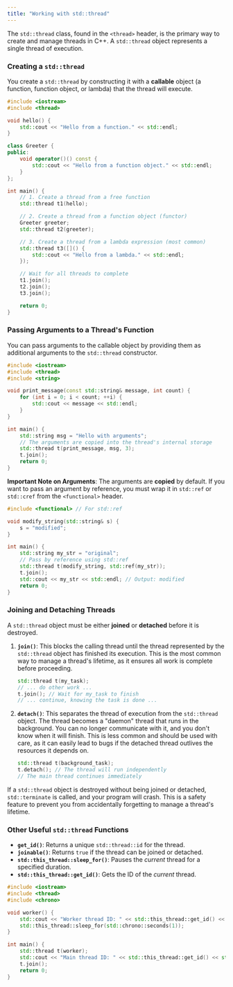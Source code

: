 ```yaml
---
title: "Working with std::thread"
---
```


The `std::thread` class, found in the `<thread>` header, is the primary way to create and manage threads in C++. A `std::thread` object represents a single thread of execution.

### Creating a `std::thread`

You create a `std::thread` by constructing it with a **callable** object (a function, function object, or lambda) that the thread will execute.

```cpp
#include <iostream>
#include <thread>

void hello() {
    std::cout << "Hello from a function." << std::endl;
}

class Greeter {
public:
    void operator()() const {
        std::cout << "Hello from a function object." << std::endl;
    }
};

int main() {
    // 1. Create a thread from a free function
    std::thread t1(hello);

    // 2. Create a thread from a function object (functor)
    Greeter greeter;
    std::thread t2(greeter);

    // 3. Create a thread from a lambda expression (most common)
    std::thread t3([]() {
        std::cout << "Hello from a lambda." << std::endl;
    });

    // Wait for all threads to complete
    t1.join();
    t2.join();
    t3.join();

    return 0;
}
```

### Passing Arguments to a Thread's Function

You can pass arguments to the callable object by providing them as additional arguments to the `std::thread` constructor.

```cpp
#include <iostream>
#include <thread>
#include <string>

void print_message(const std::string& message, int count) {
    for (int i = 0; i < count; ++i) {
        std::cout << message << std::endl;
    }
}

int main() {
    std::string msg = "Hello with arguments";
    // The arguments are copied into the thread's internal storage
    std::thread t(print_message, msg, 3);
    t.join();
    return 0;
}
```

**Important Note on Arguments**: The arguments are **copied** by default. If you want to pass an argument by reference, you must wrap it in `std::ref` or `std::cref` from the `<functional>` header.

```cpp
#include <functional> // For std::ref

void modify_string(std::string& s) {
    s = "modified";
}

int main() {
    std::string my_str = "original";
    // Pass by reference using std::ref
    std::thread t(modify_string, std::ref(my_str));
    t.join();
    std::cout << my_str << std::endl; // Output: modified
    return 0;
}
```

### Joining and Detaching Threads

A `std::thread` object must be either **joined** or **detached** before it is destroyed.

1.  **`join()`**: This blocks the calling thread until the thread represented by the `std::thread` object has finished its execution. This is the most common way to manage a thread's lifetime, as it ensures all work is complete before proceeding.

    ```cpp
    std::thread t(my_task);
    // ... do other work ...
    t.join(); // Wait for my_task to finish
    // ... continue, knowing the task is done ...
    ```

2.  **`detach()`**: This separates the thread of execution from the `std::thread` object. The thread becomes a "daemon" thread that runs in the background. You can no longer communicate with it, and you don't know when it will finish. This is less common and should be used with care, as it can easily lead to bugs if the detached thread outlives the resources it depends on.

    ```cpp
    std::thread t(background_task);
    t.detach(); // The thread will run independently
    // The main thread continues immediately
    ```

If a `std::thread` object is destroyed without being joined or detached, `std::terminate` is called, and your program will crash. This is a safety feature to prevent you from accidentally forgetting to manage a thread's lifetime.

### Other Useful `std::thread` Functions

-   **`get_id()`**: Returns a unique `std::thread::id` for the thread.
-   **`joinable()`**: Returns `true` if the thread can be joined or detached.
-   **`std::this_thread::sleep_for()`**: Pauses the *current* thread for a specified duration.
-   **`std::this_thread::get_id()`**: Gets the ID of the *current* thread.

```cpp
#include <iostream>
#include <thread>
#include <chrono>

void worker() {
    std::cout << "Worker thread ID: " << std::this_thread::get_id() << std::endl;
    std::this_thread::sleep_for(std::chrono::seconds(1));
}

int main() {
    std::thread t(worker);
    std::cout << "Main thread ID: " << std::this_thread::get_id() << std::endl;
    t.join();
    return 0;
}
```
